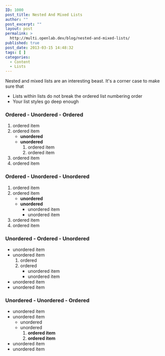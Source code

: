 ```yaml
---
ID: 1000
post_title: Nested And Mixed Lists
author: ""
post_excerpt: ""
layout: post
permalink: >
  http://multi.openlab.dev/blog/nested-and-mixed-lists/
published: true
post_date: 2013-03-15 14:48:32
tags: [ ]
categories:
  - Content
  - Lists
---
```

Nested and mixed lists are an interesting beast. It's a corner case to make sure that
<ul>
	<li>Lists within lists do not break the ordered list numbering order</li>
	<li>Your list styles go deep enough</li>
</ul>
<h3>Ordered - Unordered - Ordered</h3>
<ol>
	<li>ordered item</li>
	<li>ordered item
<ul>
	<li><strong>unordered</strong></li>
	<li><strong>unordered</strong>
<ol>
	<li>ordered item</li>
	<li>ordered item</li>
</ol>
</li>
</ul>
</li>
	<li>ordered item</li>
	<li>ordered item</li>
</ol>
<h3>Ordered - Unordered - Unordered</h3>
<ol>
	<li>ordered item</li>
	<li>ordered item
<ul>
	<li><strong>unordered</strong></li>
	<li><strong>unordered</strong>
<ul>
	<li>unordered item</li>
	<li>unordered item</li>
</ul>
</li>
</ul>
</li>
	<li>ordered item</li>
	<li>ordered item</li>
</ol>
<h3>Unordered - Ordered - Unordered</h3>
<ul>
	<li>unordered item</li>
	<li>unordered item
<ol>
	<li>ordered</li>
	<li>ordered
<ul>
	<li>unordered item</li>
	<li>unordered item</li>
</ul>
</li>
</ol>
</li>
	<li>unordered item</li>
	<li>unordered item</li>
</ul>
<h3>Unordered - Unordered - Ordered</h3>
<ul>
	<li>unordered item</li>
	<li>unordered item
<ul>
	<li>unordered</li>
	<li>unordered
<ol>
	<li><strong>ordered item</strong></li>
	<li><strong>ordered item</strong></li>
</ol>
</li>
</ul>
</li>
	<li>unordered item</li>
	<li>unordered item</li>
</ul>